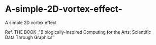 # A-simple-2D-vortex-effect-
A simple 2D vortex effect 

Ref. THE BOOK :"Biologically-Inspired Computing for the Arts: Scientific Data Through Graphics"
